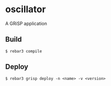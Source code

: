 oscillator
=====

A GRiSP application

Build
-----

    $ rebar3 compile

Deploy
------

    $ rebar3 grisp deploy -n <name> -v <version>
